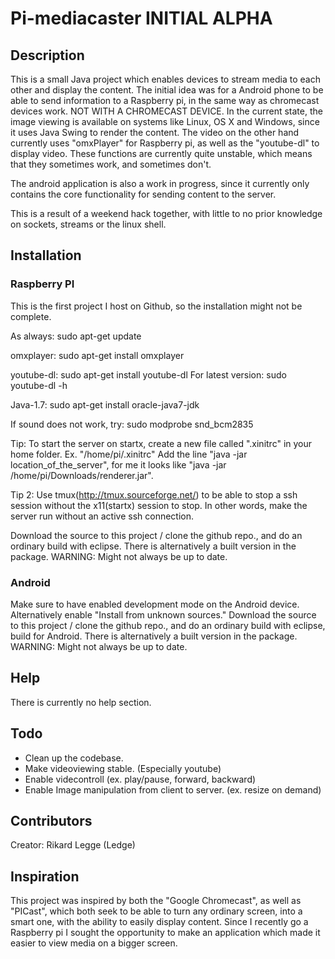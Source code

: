 Pi-mediacaster INITIAL ALPHA
==============
## Description
This is a small Java project which enables devices to stream media to each other and display the content. The initial idea was for a Android phone to be able to send information to a Raspberry pi, in the same way as chromecast devices work. NOT WITH A CHROMECAST DEVICE.
In the current state, the image viewing is available on systems like Linux, OS X and Windows, since it uses Java Swing to render the content. 
The video on the other hand currently uses "omxPlayer" for Raspberry pi, as well as the "youtube-dl" to display video. These functions are currently quite unstable, which means that they sometimes work, and sometimes don't. 

The android application is also a work in progress, since it currently only contains the core functionality for sending content to the server. 

This is a result of a weekend hack together, with little to no prior knowledge  on sockets, streams or the linux shell.

## Installation
### Raspberry PI
This is the first project I host on Github, so the installation might not be complete.

As always: sudo apt-get update

omxplayer: sudo apt-get install omxplayer
    
youtube-dl: sudo apt-get install youtube-dl
For latest version: sudo youtube-dl -h
    
Java-1.7: sudo apt-get install oracle-java7-jdk

If sound does not work, try: sudo modprobe snd_bcm2835

Tip: To start the server on startx, create a new file called ".xinitrc" in your home folder. Ex. "/home/pi/.xinitrc"
Add the line "java -jar location_of_the_server", for me it looks like "java -jar /home/pi/Downloads/renderer.jar".

Tip 2: Use tmux(http://tmux.sourceforge.net/) to be able to stop a ssh session without the x11(startx) session to stop. In other words, make the server run without an active ssh connection.

Download the source to this project / clone the github repo., and do an ordinary build with eclipse. There is alternatively a built version in the package. 
WARNING: Might not always be up to date.

### Android
Make sure to have enabled development mode on the Android device. Alternatively enable "Install from unknown sources."
Download the source to this project / clone the github repo., and do an ordinary build with eclipse, build for Android. There is alternatively a built version in the package. 
WARNING: Might not always be up to date. 

## Help
There is currently no help section.

## Todo
+ Clean up the codebase.
+ Make videoviewing stable. (Especially youtube)
+ Enable videcontroll (ex. play/pause, forward, backward)
+ Enable Image manipulation from client to server. (ex. resize on demand)

## Contributors
Creator: Rikard Legge (Ledge)

## Inspiration
This project was inspired by both the "Google Chromecast", as well as "PICast", which both seek to be able to turn any ordinary screen, into a smart one, with the ability to easily display content. Since I recently go a Raspberry pi I sought the opportunity to make an application which made it easier to view media on a bigger screen. 
